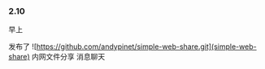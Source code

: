 ### 2.10

早上

发布了
![https://github.com/andypinet/simple-web-share.git](simple-web-share)
内网文件分享 消息聊天